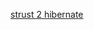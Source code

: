 [strust 2 hibernate](https://github.com/zubayer-ahamed/struts_hibernate_crud/blob/master/src/java/controller/ProductController.java)